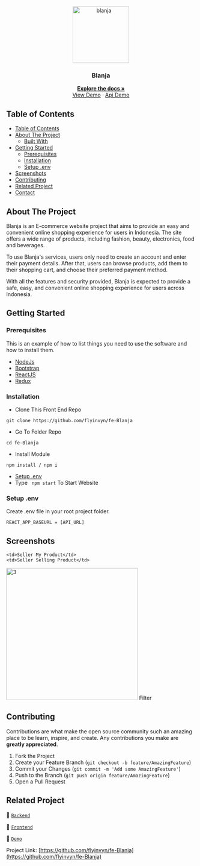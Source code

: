 <br />
<p align="center">
  <div align="center">
    <img height="150" src="https://cdn.discordapp.com/attachments/1118733891738554480/1146038619325349898/logo-removebg-preview.png" alt="blanja" border="0"/>
  </div>
  <h3 align="center">Blanja</h3>
  <p align="center">
    <a href="https://github.com/flyinvyn/be-Blanja"><strong>Explore the docs »</strong></a>
    <br />
    <a href="https://fe-blanja.vercel.app/">View Demo</a>
    ·
    <a href="https://be-blanja-pi.vercel.app/">Api Demo</a>
  </p>
</p>

## Table of Contents

- [Table of Contents](#table-of-contents)
- [About The Project](#about-the-project)
  - [Built With](#built-with)
- [Getting Started](#getting-started)
  - [Prerequisites](#prerequisites)
  - [Installation](#installation)
  - [Setup .env](#setup-env)
- [Screenshots](#screenshots)
- [Contributing](#contributing)
- [Related Project](#related-project)
- [Contact](#contact)

<!-- ABOUT THE PROJECT -->

## About The Project

Blanja is an E-commerce website project that aims to provide an easy and convenient online shopping experience for users in Indonesia. The site offers a wide range of products, including fashion, beauty, electronics, food and beverages.

To use Blanja's services, users only need to create an account and enter their payment details. After that, users can browse products, add them to their shopping cart, and choose their preferred payment method.

With all the features and security provided, Blanja is expected to provide a safe, easy, and convenient online shopping experience for users across Indonesia.

<!-- GETTING STARTED -->

## Getting Started

### Prerequisites

This is an example of how to list things you need to use the software and how to install them.

- [NodeJs](https://nodejs.org/en/download/)
- [Bootstrap](https://getbootstrap.com/)
- [ReactJS](https://reactjs.org/)
- [Redux](https://redux.js.org/)

### Installation

- Clone This Front End Repo

```
git clone https://github.com/flyinvyn/fe-Blanja
```

- Go To Folder Repo

```
cd fe-Blanja
```

- Install Module

```
npm install / npm i
```

- <a href="#setup-env">Setup .env</a>
- Type ` npm start` To Start Website

### Setup .env

Create .env file in your root project folder.

```
REACT_APP_BASEURL = [API_URL]
```

<!-- ROADMAP -->

## Screenshots

<!-- <table>
 <tr>
    <td><img width="350px" src="https://github.com/izaazwaskito/Blanja-FE/assets/116268166/1a161361-7547-4f8a-8b0d-032c62232278"  border="0" border="0" alt="1" /></td>
    <td> <img width="350px" src="https://github.com/izaazwaskito/Blanja-FE/assets/116268166/ab83ecf6-343e-42bf-ae12-568206cfa90a" \ border="0"  border="0"  border="0"  alt="2" /></td>
  </tr>
   <tr>
    <td>Register as Customer</td>
    <td>Register as Seller</td>
  </tr>

  <tr>
    <td><img width="350px" src="https://github.com/izaazwaskito/Blanja-FE/assets/116268166/28458d2b-f1f8-493b-9e03-dcaa191c125b"  border="0" border="0" alt="3" /> </td>
    <td><img width="350px" src="https://github.com/izaazwaskito/Blanja-FE/assets/116268166/80a3e293-4243-468a-9b1f-1d8a1c126770"  border="0" border="0" alt="4" /></td>

  </tr>
   <tr>
    <td>Login as Customer</td>
    <td>Login as Seller</td>
  </tr>
  <tr>
    <td><img width="350px" src="https://github.com/izaazwaskito/Blanja-FE/assets/116268166/53bdb084-f375-4dd5-b001-4327a125cec0"  border="0" border="0" alt="3" /> </td>
    <td><img width="350px" src="https://github.com/izaazwaskito/Blanja-FE/assets/116268166/0b302575-10f8-4f2a-a45b-c610f80607cb"  border="0" border="0" alt="3" /> </td>

  </tr>
   <tr>
    <td>Home</td>
    <td>Detail Page</td>
  </tr>
    <tr>
    <td><img width="350px" src="https://github.com/izaazwaskito/Blanja-FE/assets/116268166/bbc25993-9b7e-4008-bb2b-fab45475fd56"  border="0" border="0" alt="3" /> </td>
    <td><img width="350px" src="https://github.com/izaazwaskito/Blanja-FE/assets/116268166/560c9538-365d-45de-adbb-a762aeb058c9"  border="0" border="0" alt="4" /></td>
  </tr>
   <tr>
    <td>My Bag</td>
    <td>Checkout</td>
  </tr>
  <tr>
    <td><img width="350px" src="https://github.com/izaazwaskito/Blanja-FE/assets/116268166/81f546da-4db7-42ac-bae1-a1db4e190df1g"  border="0" border="0" alt="3" /> </td>
    <td><img width="350px" src="https://github.com/izaazwaskito/Blanja-FE/assets/116268166/c62dc85d-c6b5-43e8-b34b-1c4f35b4128d"  border="0" border="0" alt="4" /></td>
  </tr>

  <tr>
    <td>Select Payment</td>
    <td>Select Address</td>
  </tr>

  <tr>
    <td><img width="350px" src="https://github.com/izaazwaskito/Blanja-FE/assets/116268166/84808741-c9a7-4907-a8e1-4bb8894e153e"  border="0" border="0" alt="3" /> </td>
    <td><img width="350px" src="https://github.com/izaazwaskito/Blanja-FE/assets/116268166/a6a84f92-2c2d-40b3-a96f-13397998daab"  border="0" border="0" alt="3" /> </td>

  </tr>
   <tr>
    <td>Customer My Account</td>
    <td>Customer Shipping Address</td>
  </tr>

  <tr>
    <td><img width="350px" src="https://github.com/izaazwaskito/Blanja-FE/assets/116268166/182a65e2-08b6-49b1-a54e-6190d9f8128e"  border="0" border="0" alt="3" /> </td>
    <td><img width="350px" src="https://github.com/izaazwaskito/Blanja-FE/assets/116268166/a55f3541-c752-48e5-a285-c467bb7526a7"  border="0" border="0" alt="3" /> </td>
  </tr>

   <tr>
    <td>Customer My Order</td>
    <td>Seller Store Profile</td>
  </tr>

  <tr>
    <td><img width="350px" src="https://github.com/izaazwaskito/Blanja-FE/assets/116268166/057a93c8-83a3-4d9f-afd4-8f907c5913ae"  border="0" border="0" alt="3" /> </td>
    <td><img width="350px" src="https://github.com/izaazwaskito/Blanja-FE/assets/116268166/ee226c92-f855-4ba8-bd10-4e361e9594a2"  border="0" border="0" alt="3" /> </td>

  </tr> -->
   <!-- <tr> -->
    <td>Seller My Product</td>
    <td>Seller Selling Product</td>
  </tr>
  <tr>
    <td><img width="350px" src="https://github.com/izaazwaskito/Blanja-FE/assets/116268166/56c589f5-41b6-4a1e-9463-d1eceb5a1de5"  border="0" border="0" alt="3" /> </td>
  </tr>
   <tr>
    <td>Filter</td>
  </tr>
</table>
<!-- CONTRIBUTING -->

## Contributing

Contributions are what make the open source community such an amazing place to be learn, inspire, and create. Any contributions you make are **greatly appreciated**.

1. Fork the Project
2. Create your Feature Branch (`git checkout -b feature/AmazingFeature`)
3. Commit your Changes (`git commit -m 'Add some AmazingFeature'`)
4. Push to the Branch (`git push origin feature/AmazingFeature`)
5. Open a Pull Request

## Related Project

:rocket: [`Backend`](https://github.com/flyinvyn/be-Blanja)

:rocket: [`Frontend`](https://github.com/flyinvyn/fe-Blanja)

:rocket: [`Demo`](https://fe-blanja.vercel.app/)

Project Link: [https://github.com/flyinvyn/fe-Blanja](https://github.com/flyinvyn/fe-Blanja)